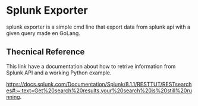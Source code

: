 # Splunk Exporter

splunk exporter is a simple cmd line that export data from splunk api with a given query made en GoLang.
## Thecnical Reference

This link have a documentation about how to retrive information from Splunk API and a working Python example.

https://docs.splunk.com/Documentation/Splunk/8.1.1/RESTTUT/RESTsearches#:~:text=Get%20search%20results,your%20search%20is%20still%20running.

